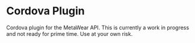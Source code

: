 # Cordova Plugin
Cordova plugin for the MetaWear API.  This is currently a work in progress and not ready for prime time.  Use at your own risk.
